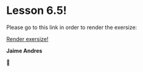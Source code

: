# Lesson 6.5!

Please go to this link in order to render the exersize:

[Render exersize!](http://htmlpreview.github.com/?https://github.com/jaimeandrescatano/ekorre/blob/master/2017-Google-Developer-Challenge/Lesson-6/5/index.html)

**Jaime Andres**

:see_no_evil:
